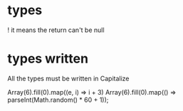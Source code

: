 # types
! it means the return can't be null

# types written
All the types must be written in Capitalize 

Array(6).fill(0).map((e, i) => i + 3)
Array(6).fill(0).map(() => parseInt(Math.random() * 60 + 1));